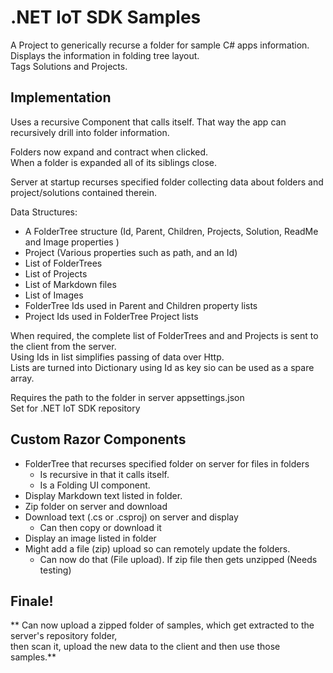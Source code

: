 # .NET IoT SDK Samples

A Project to generically recurse a folder for sample C# apps information. 
Displays the information in folding tree layout.  
Tags Solutions and Projects.

## Implementation

Uses a recursive Component that calls itself. 
That way the app can recursively drill into folder information.
  
Folders now expand and contract when clicked.  
When a folder is expanded all of its siblings close.
  
Server at startup recurses specified folder collecting data 
about folders and project/solutions contained therein.
  
Data Structures:
- A FolderTree structure (Id, Parent, Children, Projects, Solution, ReadMe and Image properties ) 
- Project (Various properties such as path, and an Id)
- List of FolderTrees
- List of Projects
- List of Markdown files
- List of Images
- FolderTree Ids used in Parent and Children property lists
- Project Ids used in FolderTree Project lists

When required, the complete list of FolderTrees and and Projects is sent to the client from the server.  
Using Ids in list simplifies passing of data over Http.  
Lists are turned into Dictionary using Id as key sio can be used as a spare array.

Requires the path to the folder in server appsettings.json  
Set for .NET IoT SDK repository

## Custom Razor Components
- FolderTree that recurses specified folder on server for files in folders
  - Is recursive in that it calls itself.
  - Is a Folding UI component.
- Display Markdown text listed in folder.
- Zip folder on server and download
- Download text (.cs or .csproj) on server and display
  - Can then copy or download it
- Display an image listed in folder
- Might add a file (zip) upload so can remotely update the folders.
  - Can now do that (File upload). If zip file then gets unzipped (Needs testing)

## Finale!
** Can now upload a zipped folder of samples, which get extracted to the server's repository folder,  
 then scan it, upload the new data to the client and then use those samples.**



